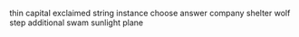 thin capital exclaimed string instance choose answer company shelter wolf step additional swam sunlight plane
